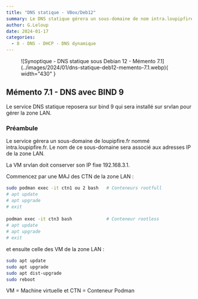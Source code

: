 ```yaml
---
title: "DNS statique - VBox/Deb12"
summary: Le DNS statique gérera un sous-domaine de nom intra.loupipfire.fr.
author: G.Leloup
date: 2024-01-17
categories: 
  - 8 - DNS - DHCP - DNS dynamique
---
```


<figure markdown>
  ![Synoptique - DNS statique sous Debian 12 - Mémento 7.1](../images/2024/01/dns-statique-deb12-memento-7.1.webp){ width="430" }
</figure>

## Mémento 7.1 - DNS avec BIND 9

Le service DNS statique reposera sur bind 9 qui sera installé sur srvlan pour gérer la zone LAN.

### Préambule

Le service gérera un sous-domaine de loupipfire.fr nommé intra.loupipfire.fr. Le nom de ce sous-domaine sera associé aux adresses IP de la zone LAN.

La VM srvlan doit conserver son IP fixe 192.168.3.1.

Commencez par une MAJ des CTN de la zone LAN :

```bash
sudo podman exec -it ctn1 ou 2 bash   # Conteneurs rootfull
# apt update
# apt upgrade
# exit

podman exec -it ctn3 bash             # Conteneur rootless
# apt update
# apt upgrade
# exit 
```

et ensuite celle des VM de la zone LAN :

<!-- more -->

```bash
sudo apt update
sudo apt upgrade
sudo apt dist-upgrade
sudo reboot
```

VM = Machine virtuelle et CTN = Conteneur Podman
